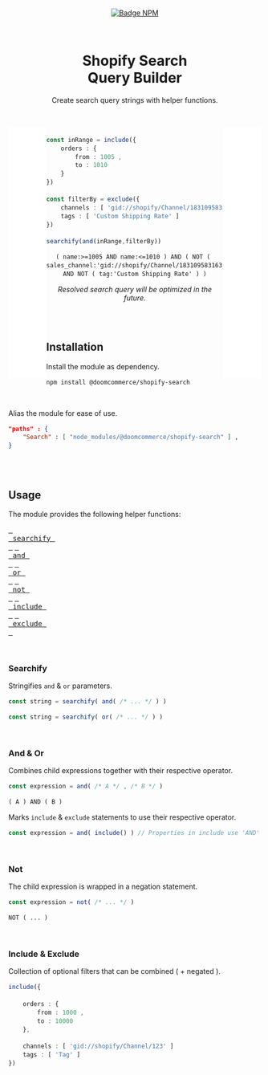 
<div align = center >

<br>

[![Badge NPM]][NPM]

<br>

# Shopify Search <br> Query Builder

Create search query strings with helper functions.

</div>

<br>

[<img height = 500 width = 15% align = left  src = 'Resources/Space.svg' >][#]
[<img height = 500 width = 15% align = right src = 'Resources/Space.svg' >][#]
<div align = left >

```ts

const inRange = include({
    orders : {
        from : 1005 ,
        to : 1010
    }
})

const filterBy = exclude({
    channels : [ 'gid://shopify/Channel/183109583163' ] ,
    tags : [ 'Custom Shipping Rate' ]
})

searchify(and(inRange,filterBy))
```

</div>

<div align = center >

```txt
( name:>=1005 AND name:<=1010 ) AND ( NOT ( 
sales_channel:'gid://shopify/Channel/183109583163' ) 
AND NOT ( tag:'Custom Shipping Rate' ) )
```

*Resolved search query will be optimized in the future.*

</div>

</div>

<br>
<br>

## Installation

Install the module as dependency.

```sh
npm install @doomcommerce/shopify-search
```

<br>

Alias the module for ease of use.

```json
"paths" : {
    "Search" : [ "node_modules/@doomcommerce/shopify-search" ] ,
}
```

<br>
<br>

## Usage

The module provides the following helper functions:

[<kbd> <br> searchify <br> </kbd>][Searchify]
[<kbd> <br> and <br> </kbd>][And]
[<kbd> <br> or <br> </kbd>][Or]
[<kbd> <br> not <br> </kbd>][Not]
[<kbd> <br> include <br> </kbd>][Include]
[<kbd> <br> exclude <br> </kbd>][Exclude]

<br>

### Searchify

Stringifies `and` & `or` parameters.

```ts
const string = searchify( and( /* ... */ ) )
```

```ts
const string = searchify( or( /* ... */ ) )
```

<br>

### And & Or

Combines child expressions together with their respective operator.

```ts
const expression = and( /* A */ , /* B */ )
```

```txt
( A ) AND ( B )
```

Marks `include` & `exclude` statements to use their respective operator.

```ts
const expression = and( include() ) // Properties in include use 'AND' to combine
```

<br>

### Not

The child expression is wrapped in a negation statement.

```ts
const expression = not( /* ... */ )
```

```txt
NOT ( ... )
```

<br>

### Include & Exclude

Collection of optional filters that can be combined ( + negated ).

```ts
include({

    orders : {
        from : 1000 ,
        to : 10000
    },

    channels : [ 'gid://shopify/Channel/123' ]
    tags : [ 'Tag' ]
})
```

<br>


<!----------------------------------------------------------------------------->

[Searchify]: #searchify
[Include]: #include
[Exclude]: #exclude
[Not]: #not
[And]: #and
[Or]: #or

[#]: #

[Badge NPM]: https://img.shields.io/npm/v/%40doomcommerce%2Fshopify-search?style=for-the-badge&logoColor=white&logo=NPM
[NPM]: https://www.npmjs.com/package/@doomcommerce/shopify-search
